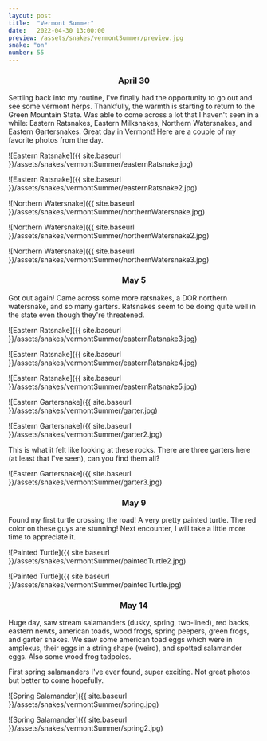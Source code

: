 ```yaml
---
layout: post
title:  "Vermont Summer"
date:   2022-04-30 13:00:00
preview: /assets/snakes/vermontSummer/preview.jpg
snake: "on"
number: 55
---
```

<div align="center"><h3>April 30</h3></div>

Settling back into my routine, I've finally had the opportunity to go out and see some vermont herps. Thankfully, the warmth is starting to return to the Green Mountain State. Was able to come across a lot that I haven't seen in a while: Eastern Ratsnakes, Eastern Milksnakes, Northern Watersnakes, and Eastern Gartersnakes. Great day in Vermont! Here are a couple of my favorite photos from the day.

![Eastern Ratsnake]({{ site.baseurl }}/assets/snakes/vermontSummer/easternRatsnake.jpg)

![Eastern Ratsnake]({{ site.baseurl }}/assets/snakes/vermontSummer/easternRatsnake2.jpg)

![Northern Watersnake]({{ site.baseurl }}/assets/snakes/vermontSummer/northernWatersnake.jpg)

![Northern Watersnake]({{ site.baseurl }}/assets/snakes/vermontSummer/northernWatersnake2.jpg)

![Northern Watersnake]({{ site.baseurl }}/assets/snakes/vermontSummer/northernWatersnake3.jpg)

<div align="center"><h3>May 5</h3></div>

Got out again! Came across some more ratsnakes, a DOR northern watersnake, and so many garters. Ratsnakes seem to be doing quite well in the state even though they're threatened. 

![Eastern Ratsnake]({{ site.baseurl }}/assets/snakes/vermontSummer/easternRatsnake3.jpg)

![Eastern Ratsnake]({{ site.baseurl }}/assets/snakes/vermontSummer/easternRatsnake4.jpg)

![Eastern Ratsnake]({{ site.baseurl }}/assets/snakes/vermontSummer/easternRatsnake5.jpg)

![Eastern Gartersnake]({{ site.baseurl }}/assets/snakes/vermontSummer/garter.jpg)

![Eastern Gartersnake]({{ site.baseurl }}/assets/snakes/vermontSummer/garter2.jpg)

This is what it felt like looking at these rocks. There are three garters here (at least that I've seen), can you find them all?

![Eastern Gartersnake]({{ site.baseurl }}/assets/snakes/vermontSummer/garter3.jpg)

<div align="center"><h3>May 9</h3></div>

Found my first turtle crossing the road! A very pretty painted turtle. The red color on these guys are stunning! Next encounter, I will take a little more time to appreciate it.

![Painted Turtle]({{ site.baseurl }}/assets/snakes/vermontSummer/paintedTurtle2.jpg)

![Painted Turtle]({{ site.baseurl }}/assets/snakes/vermontSummer/paintedTurtle.jpg)

<div align="center"><h3>May 14</h3></div>

Huge day, saw stream salamanders (dusky, spring, two-lined), red backs, eastern newts, american toads, wood frogs, spring peepers, green frogs, and garter snakes. We saw some american toad eggs which were in amplexus, their eggs in a string shape (weird), and spotted salamander eggs. Also some wood frog tadpoles.

First spring salamanders I've ever found, super exciting. Not great photos but better to come hopefully. 

![Spring Salamander]({{ site.baseurl }}/assets/snakes/vermontSummer/spring.jpg)

![Spring Salamander]({{ site.baseurl }}/assets/snakes/vermontSummer/spring2.jpg)